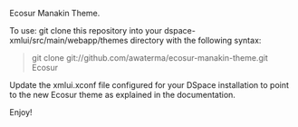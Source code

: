 Ecosur Manakin Theme.

To use: git clone this repository into your dspace-xmlui/src/main/webapp/themes directory 
with the following syntax:

 > git clone git://github.com/awaterma/ecosur-manakin-theme.git Ecosur

Update the xmlui.xconf file configured for your DSpace installation to point to the new Ecosur 
theme as explained in the documentation.

Enjoy!

